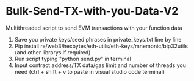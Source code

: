 # Bulk-Send-TX-with-you-Data-V2
Multithreaded script to send EVM transactions with your function data

1. Save you private keys/seed phrases in private_keys.txt line by line
2. Pip install re/web3/hexbytes/eth-utils/eth-keys/mnemonic/bip32utils (and other librarys if required)
3. Run script typing "python send.py" in terminal
4. Input contract address/TX data/gas limit and number of threads you need (ctrl + shift + v to paste in visual studio code terminal)
